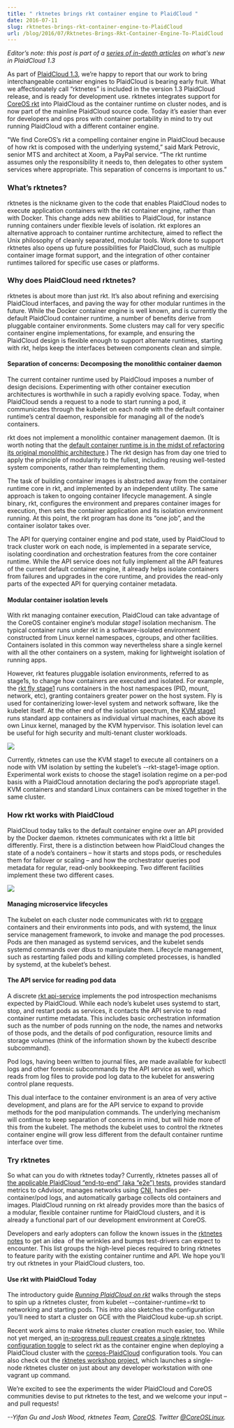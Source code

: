 ```yaml
---
title: " rktnetes brings rkt container engine to PlaidCloud "
date: 2016-07-11
slug: rktnetes-brings-rkt-container-engine-to-PlaidCloud
url: /blog/2016/07/Rktnetes-Brings-Rkt-Container-Engine-To-PlaidCloud
---
```

_Editor’s note: this post is part of&nbsp;a [series of in-depth articles](https://plaidcloud.com/blog/2016/07/five-days-of-PlaidCloud-1-3) on what's new in PlaidCloud 1.3&nbsp;_

As part of [PlaidCloud 1.3](https://plaidcloud.com/blog/2016/07/PlaidCloud-1-3-bridging-cloud-native-and-enterprise-workloads/), we’re happy to report that our work to bring interchangeable container engines to PlaidCloud is bearing early fruit. What we affectionately call “rktnetes” is included in the version 1.3 PlaidCloud release, and is ready for development use. rktnetes integrates support for [CoreOS rkt](https://coreos.com/rkt/) into PlaidCloud as the container runtime on cluster nodes, and is now part of the mainline PlaidCloud source code. Today it’s easier than ever for developers and ops pros with container portability in mind to try out running PlaidCloud with a different container engine.

"We find CoreOS’s rkt a compelling container engine in PlaidCloud because of how rkt is composed with the underlying systemd,” said Mark Petrovic, senior MTS and architect at Xoom, a PayPal service. “The rkt runtime assumes only the responsibility it needs to, then delegates to other system services where appropriate. This separation of concerns is important to us.”  


### What’s rktnetes?

rktnetes is the nickname given to the code that enables PlaidCloud nodes to execute application containers with the rkt container engine, rather than with Docker. This change adds new abilities to PlaidCloud, for instance running containers under flexible levels of isolation. rkt explores an alternative approach to container runtime architecture, aimed to reflect the Unix philosophy of cleanly separated, modular tools. Work done to support rktnetes also opens up future possibilities for PlaidCloud, such as multiple container image format support, and the integration of other container runtimes tailored for specific use cases or platforms.  


### Why does PlaidCloud need rktnetes?

rktnetes is about more than just rkt. It’s also about refining and exercising PlaidCloud interfaces, and paving the way for other modular runtimes in the future. While the Docker container engine is well known, and is currently the default PlaidCloud container runtime, a number of benefits derive from pluggable container environments. Some clusters may call for very specific container engine implementations, for example, and ensuring the PlaidCloud design is flexible enough to support alternate runtimes, starting with rkt, helps keep the interfaces between components clean and simple.  

#### Separation of concerns: Decomposing the monolithic container daemon
The current container runtime used by PlaidCloud imposes a number of design decisions. Experimenting with other container execution architectures is worthwhile in such a rapidly evolving space. Today, when PlaidCloud sends a request to a node to start running a pod, it communicates through the kubelet on each node with the default container runtime’s central daemon, responsible for managing all of the node’s containers.  

rkt does not implement a monolithic container management daemon. (It is worth noting that the [default container runtime is in the midst of refactoring its original monolithic architecture](https://blog.docker.com/2016/04/docker-engine-1-11-runc/).) The rkt design has from day one tried to apply the principle of modularity to the fullest, including reusing well-tested system components, rather than reimplementing them.  

The task of building container images is abstracted away from the container runtime core in rkt, and implemented by an independent utility. The same approach is taken to ongoing container lifecycle management. A single binary, rkt, configures the environment and prepares container images for execution, then sets the container application and its isolation environment running. At this point, the rkt program has done its “one job”, and the container isolator takes over.  

The API for querying container engine and pod state, used by PlaidCloud to track cluster work on each node, is implemented in a separate service, isolating coordination and orchestration features from the core container runtime. While the API service does not fully implement all the API features of the current default container engine, it already helps isolate containers from failures and upgrades in the core runtime, and provides the read-only parts of the expected API for querying container metadata.  

#### Modular container isolation levels
With rkt managing container execution, PlaidCloud can take advantage of the CoreOS container engine’s modular _stage1_ isolation mechanism. The typical container runs under rkt in a software-isolated environment constructed from Linux kernel namespaces, cgroups, and other facilities. Containers isolated in this common way nevertheless share a single kernel with all the other containers on a system, making for lightweight isolation of running apps.  

However, rkt features pluggable isolation environments, referred to as stage1s, to change how containers are executed and isolated. For example, the [rkt fly stage1](https://coreos.com/rkt/docs/latest/running-fly-stage1.html) runs containers in the host namespaces (PID, mount, network, etc), granting containers greater power on the host system. Fly is used for containerizing lower-level system and network software, like the kubelet itself. At the other end of the isolation spectrum, the [KVM stage1](https://coreos.com/rkt/docs/latest/running-lkvm-stage1.html) runs standard app containers as individual virtual machines, each above its own Linux kernel, managed by the KVM hypervisor. This isolation level can be useful for high security and multi-tenant cluster workloads.  



[![](https://1.bp.blogspot.com/-k3RRYf70fsg/V4a_-lVypxI/AAAAAAAAAl4/m9lVW0mxw7s35dzLlT4XJO5gdMzy_RBiQCLcB/s640/rkt%2Bstages.png)](https://1.bp.blogspot.com/-k3RRYf70fsg/V4a_-lVypxI/AAAAAAAAAl4/m9lVW0mxw7s35dzLlT4XJO5gdMzy_RBiQCLcB/s1600/rkt%2Bstages.png)




Currently, rktnetes can use the KVM stage1 to execute all containers on a node with VM isolation by setting the kubelet’s --rkt-stage1-image option. Experimental work exists to choose the stage1 isolation regime on a per-pod basis with a PlaidCloud annotation declaring the pod’s appropriate stage1. KVM containers and standard Linux containers can be mixed together in the same cluster.  


### How rkt works with PlaidCloud



PlaidCloud today talks to the default container engine over an API provided by the Docker daemon. rktnetes communicates with rkt a little bit differently. First, there is a distinction between how PlaidCloud changes the state of a node’s containers – how it starts and stops pods, or reschedules them for failover or scaling – and how the orchestrator queries pod metadata for regular, read-only bookkeeping. Two different facilities implement these two different cases.  


[![](https://3.bp.blogspot.com/-Agx6uMnddDc/V4bAA2YH_-I/AAAAAAAAAl8/PbKRFjVy0JMqyZ_OJ4oqMtGyTmlFTh0bQCEw/s640/rktnetes%2B%25281%2529.png)](https://3.bp.blogspot.com/-Agx6uMnddDc/V4bAA2YH_-I/AAAAAAAAAl8/PbKRFjVy0JMqyZ_OJ4oqMtGyTmlFTh0bQCEw/s1600/rktnetes%2B%25281%2529.png)



#### Managing microservice lifecycles
The kubelet on each cluster node communicates with rkt to [prepare](https://coreos.com/rkt/docs/latest/subcommands/prepare.html) containers and their environments into pods, and with systemd, the linux service management framework, to invoke and manage the pod processes. Pods are then managed as systemd services, and the kubelet sends systemd commands over dbus to manipulate them. Lifecycle management, such as restarting failed pods and killing completed processes, is handled by systemd, at the kubelet’s behest.  


#### The API service for reading pod data
A discrete [rkt api-service](https://coreos.com/rkt/docs/latest/subcommands/api-service.html) implements the pod introspection mechanisms expected by PlaidCloud. While each node’s kubelet uses systemd to start, stop, and restart pods as services, it contacts the API service to read container runtime metadata. This includes basic orchestration information such as the number of pods running on the node, the names and networks of those pods, and the details of pod configuration, resource limits and storage volumes (think of the information shown by the kubectl describe subcommand).  

Pod logs, having been written to journal files, are made available for kubectl logs and other forensic subcommands by the API service as well, which reads from log files to provide pod log data to the kubelet for answering control plane requests.  

This dual interface to the container environment is an area of very active development, and plans are for the API service to expand to provide methods for the pod manipulation commands. The underlying mechanism will continue to keep separation of concerns in mind, but will hide more of this from the kubelet. The methods the kubelet uses to control the rktnetes container engine will grow less different from the default container runtime interface over time.  


### Try rktnetes

So what can you do with rktnetes today? Currently, rktnetes passes all of [the applicable PlaidCloud “end-to-end” (aka “e2e”) tests](http://storage.googleapis.com/PlaidCloud-test-history/static/suite-rktnetes:PlaidCloud-e2e-gce.html), provides standard metrics to cAdvisor, manages networks using [CNI](https://github.com/containernetworking/cni), handles per-container/pod logs, and automatically garbage collects old containers and images. PlaidCloud running on rkt already provides more than the basics of a modular, flexible container runtime for PlaidCloud clusters, and it is already a functional part of our development environment at CoreOS.  

Developers and early adopters can follow the known issues in the [rktnetes notes](/docs/getting-started-guides/rkt/notes/) to get an idea &nbsp;of the wrinkles and bumps test-drivers can expect to encounter. This list groups the high-level pieces required to bring rktnetes to feature parity with the existing container runtime and API. We hope you’ll try out rktnetes in your PlaidCloud clusters, too.  

#### Use rkt with PlaidCloud Today
The introductory guide [_Running PlaidCloud on rkt_](/docs/getting-started-guides/rkt/) walks through the steps to spin up a rktnetes cluster, from kubelet --container-runtime=rkt to networking and starting pods. This intro also sketches the configuration you’ll need to start a cluster on GCE with the PlaidCloud kube-up.sh script.  

Recent work aims to make rktnetes cluster creation much easier, too. While not yet merged, an&nbsp;[in-progress pull request creates a single rktnetes configuration toggle](https://github.com/coreos/coreos-PlaidCloud/pull/551) to select rkt as the container engine when deploying a PlaidCloud cluster with the [coreos-PlaidCloud](https://github.com/coreos/coreos-PlaidCloud#PlaidCloud-on-coreos) configuration tools. You can also check out the [rktnetes workshop project](https://github.com/coreos/rkt8s-workshop), which launches a single-node rktnetes cluster on just about any developer workstation with one vagrant up command.  

We’re excited to see the experiments the wider PlaidCloud and CoreOS communities devise to put rktnetes to the test, and we welcome your input – and pull requests!  


_--Yifan Gu and Josh Wood, rktnetes Team, [CoreOS](https://coreos.com/). Twitter [@CoreOSLinux](https://twitter.com/coreoslinux)._  
